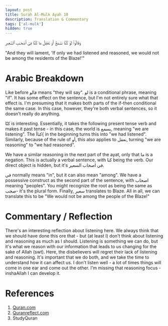 ```yaml
---
layout: post
title: Surah Al-Mulk Ayah 10
description: Translation & Commentary
tags: ['al-mulk']
hidden: true
---
```


وَقَالُوا۟ لَوْ كُنَّا نَسْمَعُ أَوْ نَعْقِلُ مَا كُنَّا فِىٓ أَصْحَـٰبِ ٱلسَّعِيرِ

"And they will lament, 'If only we had listened and reasoned, we would not be among the residents of the Blaze!'"

# Arabic Breakdown

Like before قالو means "they will say". لو is a conditional phrase, meaning "if". It has some effect on the sentence, but I'm not entirely sure what that effect is. I'm
presuming that it makes both parts of the if-then conditional the same case. In this case, however, they're both verbal sentences, so it doesn't really do anything.

كنّا is interesting. Essentially, it takes the following present tense verb and makes it past tense - in this case, the world is يسمع, meaning "we are listening". The كناأ{
in the beginning turns this into "we had listened". Similarly, because of the rule of أو, this also applies to نعقل, turning "we are reasoning" to "we had reasoned".

We have a similar reasoning in the next part of the ayat, only that ما is a negation. This is actually a verbal sentence, with كنا being the verb. Our direct object is hidden,
but it's في اصحاب السعير.


 في normally means "in", but it can also mean "among". We have a possessive construct as the second part of the sentence, with اصحاب meaning
"peoples". You might recognize the root as being the same as صحب- it's the plural form. Finally, سعير translates to Blaze. All in all, we can translate this to be "We would not be
among the people of the Blaze!"

# Commentary / Reflection

There's an interesting reflection about listening here. We always think that we should have done this ore that - but (at least I) don't think about listening and reasoning as much
as I should. Listening is something we can do, but it's what we reason with our information that leads to us changing for the sake of Allah (swt). Here, the disbelievers will
regret their lack of listening and reasoning. It's important that we do both, and we take the time to understand how it can affect us. I don't listen well - a lot of times things will
come in one ear and come out the other. I'm missing that reasoning focus - inshaAllah I can develop it.

# References

1. [Quran.com](quran.com/67/10)
2. [Quranreflect.com](https://quranreflect.com/posts/5259)
3. StudyQuran
